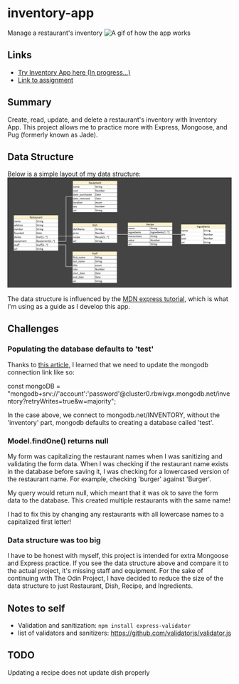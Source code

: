 # inventory-app
Manage a restaurant's inventory
![A gif of how the app works](https://TYLPHE.github.io/inventory-app/)

## Links
- [Try Inventory App here (In progress...)](https://TYLPHE.github.io/inventory-app/)
- [Link to assignment](https://www.theodinproject.com/lessons/nodejs-inventory-application)

## Summary
Create, read, update, and delete a restaurant's inventory with Inventory App. This project allows me to practice more with Express, Mongoose, and Pug (formerly known as Jade).

## Data Structure
Below is a simple layout of my data structure:
![data structure of Inventory App](https://github.com/TYLPHE/inventory-app/blob/main/readme-assets/inventory-application-structure-3.jpg)

The data structure is influenced by the [MDN express tutorial](https://developer.mozilla.org/en-US/docs/Learn/Server-side/Express_Nodejs/mongoose#designing_the_locallibrary_models), which is what I'm using as a guide as I develop this app.

## Challenges
### Populating the database defaults to 'test'
Thanks to [this article](https://stackoverflow.com/questions/61302342/mongodb-sets-my-database-to-test-automatically-how-to-change-it), I learned that we need to update the mongodb connection link like so:

const mongoDB = "mongodb+srv://'account':'password'@cluster0.rbwivgx.mongodb.net/inventory?retryWrites=true&w=majority";

In the case above, we connect to mongodb.net/INVENTORY, without the 'inventory' part, mongodb defaults to creating a database called 'test'.

### Model.findOne() returns null
My form was capitalizing the restaurant names when I was sanitizing and validating the form data. When I was checking if the restaurant name exists in the database before saving it, I was checking for a lowercased version of the restaurant name. For example, checking 'burger' against 'Burger'.

My query would return null, which meant that it was ok to save the form data to the database. This created multiple restaurants with the same name!

I had to fix this by changing any restaurants with all lowercase names to a capitalized first letter!

### Data structure was too big
I have to be honest with myself, this project is intended for extra Mongoose and Express practice. If you see the data structure above and compare it to the actual project, it's missing staff and equipment. For the sake of continuing with The Odin Project, I have decided to reduce the size of the data structure to just Restaurant, Dish, Recipe, and Ingredients.

## Notes to self
* Validation and sanitization: `npm install express-validator`
* list of validators and sanitizers: https://github.com/validatorjs/validator.js

## TODO
Updating a recipe does not update dish properly